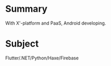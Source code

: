 # Summary
With X'-platform and PaaS, Android developing.

# Subject
Flutter/.NET/Python/Haxe/Firebase
